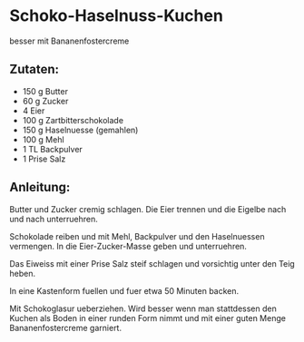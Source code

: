 Schoko-Haselnuss-Kuchen
===
besser mit Bananenfostercreme

Zutaten:
---
- 150 g Butter
- 60 g Zucker
- 4  Eier
- 100 g Zartbitterschokolade
- 150 g Haselnuesse (gemahlen)
- 100 g Mehl
- 1 TL Backpulver
- 1 Prise Salz

Anleitung:
---
Butter und Zucker cremig schlagen. Die Eier trennen und die Eigelbe nach und nach unterruehren.

Schokolade reiben und mit Mehl, Backpulver und den Haselnuessen vermengen. In die Eier-Zucker-Masse geben und unterruehren.

Das Eiweiss mit einer Prise Salz steif schlagen und vorsichtig unter den Teig heben.

In eine Kastenform fuellen und fuer etwa 50 Minuten backen.

Mit Schokoglasur ueberziehen. Wird besser wenn man stattdessen den Kuchen als Boden in einer runden Form nimmt und mit einer guten Menge Bananenfostercreme garniert. 